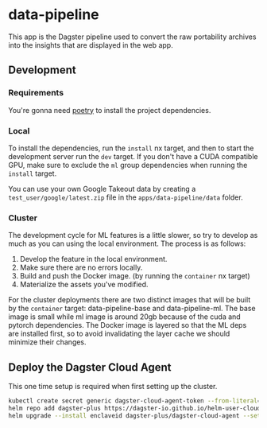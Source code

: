 # data-pipeline

This app is the Dagster pipeline used to convert the raw portability archives into the insights that are displayed in the web app.

## Development

### Requirements

You're gonna need [poetry](https://python-poetry.org/docs/#installation) to install the project dependencies.

### Local

To install the dependencies, run the `install` nx target, and then to start the development server run the `dev` target. If you don't have a CUDA compatible GPU, make sure to exclude the `ml` group dependencies when running the `install` target.

You can use your own Google Takeout data by creating a `test_user/google/latest.zip` file in the `apps/data-pipeline/data` folder.

### Cluster

The development cycle for ML features is a little slower, so try to develop as much as you can using the local environment. The process is as follows:

1. Develop the feature in the local environment.
2. Make sure there are no errors locally.
3. Build and push the Docker image. (by running the `container` nx target)
4. Materialize the assets you've modified.

For the cluster deployments there are two distinct images that will be built by the `container` target: data-pipeline-base and data-pipeline-ml. The base image is small while ml image is around 20gb because of the cuda and pytorch dependencies. The Docker image is layered so that the ML deps are installed first, so to avoid invalidating the layer cache we should minimize their changes.

## Deploy the Dagster Cloud Agent

This one time setup is required when first setting up the cluster.

```bash
kubectl create secret generic dagster-cloud-agent-token --from-literal=DAGSTER_CLOUD_AGENT_TOKEN=$DAGSTER_TOKEN
helm repo add dagster-plus https://dagster-io.github.io/helm-user-cloud && helm repo update
helm upgrade --install enclaveid dagster-plus/dagster-cloud-agent --set dagsterCloud.deployment=prod
```
